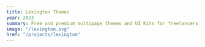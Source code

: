 ```yaml
---
title: Lexington Themes
year: 2023
summary: Free and premium multipage themes and UI Kits for freelancers, developers, businesses, and personal use.
image: "/lexington.svg"
href: "/projects/lexington"
---
```

